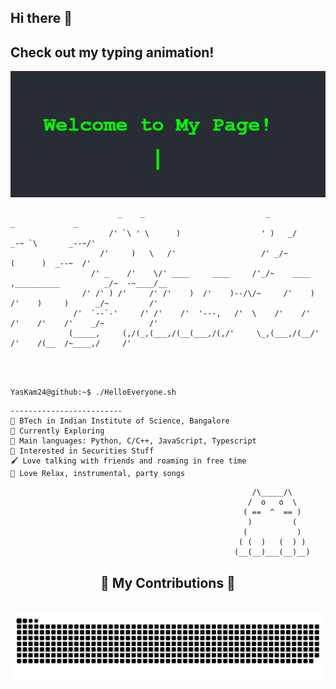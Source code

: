 ## Hi there 👋

## Check out my typing animation!


![Typing Animation](https://github.com/YasKam24/YasKam24/blob/main/assests/Animation.gif)



```
                        _    _                           _                                   _             _ 
                      /' `\ ' \      )                  ' )   _/                          _-~ `\       _--~/'
                    /'     )   \   /'                   /' _/~                           (      )  _--~  /'  
                  /' _    /'    \/' ____     ____     /'_/~    ____     ,__________          _/~  -~____/__  
                /' /' ) /'     /' /'    )  /'    )--/\/~     /'    )   /'    )     )      _/~         /'     
              /'  `--`-'     /' /'    /'  '---,   /'  \    /'    /'  /'    /'    /'    _/~          /'       
             (_____,     (,/(_,(___,/(__(___,/(,/'     \_,(___,/(__/'    /'    /(__  /~____,/     /'               
                                                                                                         
                                                                                     
                                                                                                 
```

``` Console
YasKam24@github:~$ ./HelloEveryone.sh
```

```
-------------------------
🏫 BTech in Indian Institute of Science, Bangalore
🔎 Currently Exploring
🌟 Main languages: Python, C/C++, JavaScript, Typescript
🚩 Interested in Securities Stuff
🖌️ Love talking with friends and roaming in free time
🎵 Love Relax, instrumental, party songs
```
```
                                                      /\_____/\
                                                     /  o   o  \
                                                    ( ==  ^  == )
                                                     )         (
                                                    (           )
                                                   ( (  )   (  ) )
                                                  (__(__)___(__)__)
```

<div align="center">
  <h2>🐍 My Contributions 🐍</h2>
  <br>
  <img alt="snake eating my contributions" src="https://raw.githubusercontent.com/salesp07/salesp07/output/github-contribution-grid-snake.svg" />
  
  <br/><br/><br/>
</div>




<!--
**YasKam24/YasKam24** is a ✨ _special_ ✨ repository because its `README.md` (this file) appears on your GitHub profile.

Here are some ideas to get you started:

- 🔭 I’m currently working on ...
- 🌱 I’m currently learning ...
- 👯 I’m looking to collaborate on ...
- 🤔 I’m looking for help with ...
- 💬 Ask me about ...
- 📫 How to reach me: ...
- 😄 Pronouns: ...
- ⚡ Fun fact: ...
-->
